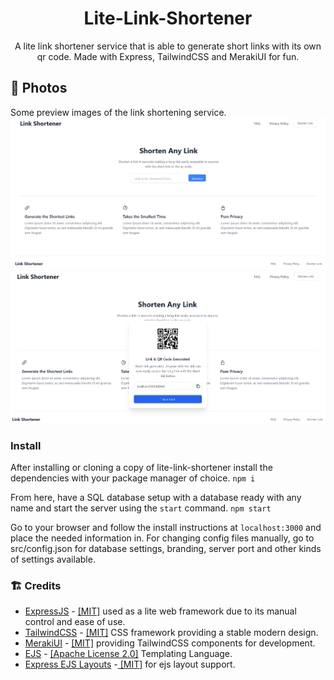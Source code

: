 <div align="center">
 
 
 
# Lite-Link-Shortener
A lite link shortener service that is able to generate short links with its own qr code. Made with Express, TailwindCSS and MerakiUI for fun. 
 
 
 
</div>

## 📸 Photos
Some preview images of the link shortening service.
![Preview1](https://github.com/PressJump/lite-link-shortener/blob/main/src/static/img/preview1.PNG)
![Preview2](https://github.com/PressJump/lite-link-shortener/blob/main/src/static/img/preview2.PNG)

### Install
After installing or cloning a copy of lite-link-shortener install the dependencies with your package manager of choice. `npm i`

From here, have a SQL database setup with a database ready with any name and start the server using the `start` command. `npm start`

Go to your browser and follow the install instructions at `localhost:3000` and place the needed information in. For changing config files manually, go to src/config.json for database settings, branding, server port and other kinds of settings available.

### 🏗️ Credits
 - [ExpressJS](https://github.com/expressjs/express) - [\[MIT\]](https://github.com/expressjs/express/blob/master/LICENSE) used as a lite web framework due to its manual control and ease of use.
 - [TailwindCSS](https://github.com/tailwindlabs/tailwindcss) - [\[MIT\]](https://github.com/tailwindlabs/tailwindcss/blob/master/LICENSE) CSS framework providing a stable modern design.
 - [MerakiUI](https://github.com/merakiui/merakiui) -  [\[MIT\]](https://github.com/merakiui/merakiui/blob/main/LICENSE) providing TailwindCSS components for development.
 - [EJS](https://github.com/mde/ejs) - [\[Apache License 2.0\]](https://github.com/mde/ejs/blob/main/LICENSE) Templating Language.
 - [Express EJS Layouts](https://github.com/Soarez/express-ejs-layouts) -[ \[MIT\]](https://github.com/expressjs/express/blob/master/LICENSE) for ejs layout support.

